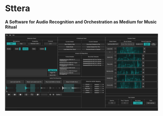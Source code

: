 # Sttera
**A Software for Audio Recognition and Orchestration as Medium for Music Ritual**

![sttera interface](sttera1.png)
